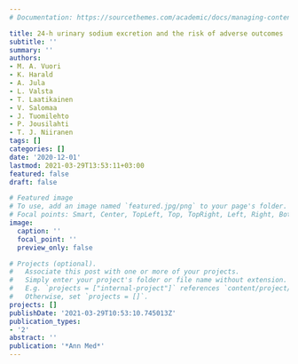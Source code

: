 ```yaml
---
# Documentation: https://sourcethemes.com/academic/docs/managing-content/

title: 24-h urinary sodium excretion and the risk of adverse outcomes
subtitle: ''
summary: ''
authors:
- M. A. Vuori
- K. Harald
- A. Jula
- L. Valsta
- T. Laatikainen
- V. Salomaa
- J. Tuomilehto
- P. Jousilahti
- T. J. Niiranen
tags: []
categories: []
date: '2020-12-01'
lastmod: 2021-03-29T13:53:11+03:00
featured: false
draft: false

# Featured image
# To use, add an image named `featured.jpg/png` to your page's folder.
# Focal points: Smart, Center, TopLeft, Top, TopRight, Left, Right, BottomLeft, Bottom, BottomRight.
image:
  caption: ''
  focal_point: ''
  preview_only: false

# Projects (optional).
#   Associate this post with one or more of your projects.
#   Simply enter your project's folder or file name without extension.
#   E.g. `projects = ["internal-project"]` references `content/project/deep-learning/index.md`.
#   Otherwise, set `projects = []`.
projects: []
publishDate: '2021-03-29T10:53:10.745013Z'
publication_types:
- '2'
abstract: ''
publication: '*Ann Med*'
---
```


